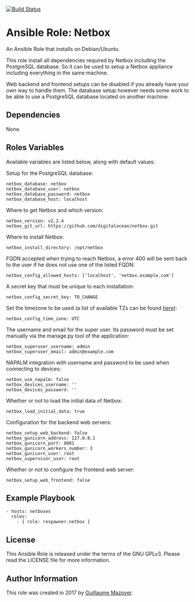 [![Build Status](https://travis-ci.org/respawner/ansible-role-netbox.svg?branch=master)](https://travis-ci.org/respawner/ansible-role-netbox)

# Ansible Role: Netbox

An Ansible Role that installs on Debian/Ubuntu.

This role install all dependencies required by Netbox including the PostgreSQL
database. So it can be used to setup a Netbox appliance including everything in
the same machine.

Web backend and frontend setups can be disabled if you already have your own
way to handle them. The database setup however needs some work to be able to
use a PostgreSQL database located on another machine.

## Dependencies

None.

## Roles Variables

Available variables are listed below, along with default values:

Setup for the PostgreSQL database:

    netbox_database: netbox
    netbox_database_user: netbox
    netbox_database_password: netbox
    netbox_database_host: localhost

Where to get Netbox and which version:

    netbox_version: v2.2.4
    netbox_git_url: https://github.com/digitalocean/netbox.git

Where to install Netbox:

    netbox_install_directory: /opt/netbox

FQDN accepted when trying to reach Netbox, a error 400 will be sent back to
the user if he does not use one of the listed FQDN:

    netbox_config_allowed_hosts: ['localhost', 'netbox.example.com']

A secret key that must be unique to each installation:

    netbox_config_secret_key: TO_CHANGE

Set the timezone to be used (a list of available TZs can be found
[here](https://en.wikipedia.org/wiki/List_of_tz_database_time_zones)):

    netbox_config_time_zone: UTC

The username and email for the super user. Its password must be set manually
via the manage.py tool of the application:

    netbox_superuser_username: admin
    netbox_superuser_email: admin@example.com

NAPALM integration with username and password to be used when connecting to
devices:

    netbox_use_napalm: false
    netbox_devices_username: ''
    netbox_devices_password: ''

Whether or not to load the initial data of Netbox:

    netbox_load_initial_data: true

Configuration for the backend web servers:

    netbox_setup_web_backend: false
    netbox_gunicorn_address: 127.0.0.1
    netbox_gunicorn_port: 8001
    netbox_gunicorn_workers_number: 3
    netbox_gunicorn_user: root
    netbox_supervisor_user: root

Whether or not to configure the frontend web server:

    netbox_setup_web_frontend: false

## Example Playbook

    - hosts: netboxes
      roles:
        - { role: respawner.netbox }

## License

This Ansible Role is released under the terms of the GNU GPLv3. Please read
the LICENSE file for more information.

## Author Information

This role was created in 2017 by [Guillaume Mazoyer](https://respawner.fr).
